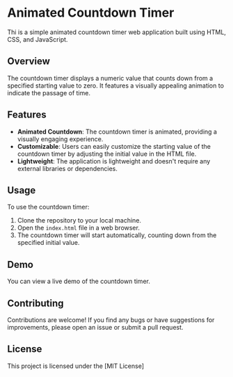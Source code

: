
# Animated Countdown Timer
Thi is a simple animated countdown timer web application built using HTML, CSS, and JavaScript.

## Overview
The countdown timer displays a numeric value that counts down from a specified starting value to zero. It features a visually appealing animation to indicate the passage of time.

## Features
- **Animated Countdown**: The countdown timer is animated, providing a visually engaging experience.
- **Customizable**: Users can easily customize the starting value of the countdown timer by adjusting the initial value in the HTML file.
- **Lightweight**: The application is lightweight and doesn't require any external libraries or dependencies.

## Usage
To use the countdown timer:
1. Clone the repository to your local machine.
2. Open the `index.html` file in a web browser.
3. The countdown timer will start automatically, counting down from the specified initial value.

## Demo
You can view a live demo of the countdown timer.

## Contributing
Contributions are welcome! If you find any bugs or have suggestions for improvements, please open an issue or submit a pull request.

## License
This project is licensed under the [MIT License]
